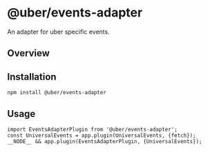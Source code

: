 # @uber/events-adapter

An adapter for uber specific events.

## Overview


## Installation

```
npm install @uber/events-adapter
```

## Usage
```js// main.js
import EventsAdapterPlugin from '@uber/events-adapter';
const UniversalEvents = app.plugin(UniversalEvents, {fetch});
__NODE__ && app.plugin(EventsAdapterPlugin, {UniversalEvents});
```